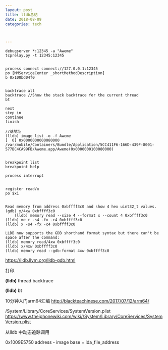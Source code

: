 ```yaml
---
layout: post  
title: lldb总结
date: 2018-08-09
categories: tech   



---
```


```
debugserver *:12345 -a "Aweme"
tcprelay.py -t 12345:12345


process connect connect://127.0.0.1:12345
po [MMServiceCenter _shortMethodDescription]
b 0x100bd04f0


backtrace all
backtrace //Show the stack backtrace for the current thread
bt

next
step in
continue
finish

//基地址
(lldb) image list -o -f Aweme
[  0] 0x0000000000080000 /var/mobile/Containers/Bundle/Application/5CC411F6-166D-439F-8001-577BC4CA99FB/Aweme.app/Aweme(0x0000000100080000)


breakpoint list
breakpoint help

process interrupt


register read/x
po $x1


Read memory from address 0xbffff3c0 and show 4 hex uint32_t values.
(gdb) x/4xw 0xbffff3c0
	(lldb) memory read --size 4 --format x --count 4 0xbffff3c0
(lldb) me r -s4 -fx -c4 0xbffff3c0
(lldb) x -s4 -fx -c4 0xbffff3c0

LLDB now supports the GDB shorthand format syntax but there can't be space after the command:
(lldb) memory read/4xw 0xbffff3c0
(lldb) x/4xw 0xbffff3c0
(lldb) memory read --gdb-format 4xw 0xbffff3c0
```



https://lldb.llvm.org/lldb-gdb.html

打印.

  **(lldb)** thread backtrace

   **(lldb)** bt

 10分钟入门arm64汇编 
 http://blackteachinese.com/2017/07/12/arm64/




 /System/Library/CoreServices/SystemVersion.plist
 https://www.theiphonewiki.com/wiki//System/Library/CoreServices/SystemVersion.plist




从lldb 中动态追踪调用

0x1009E5750
address - image base = ida_file_address